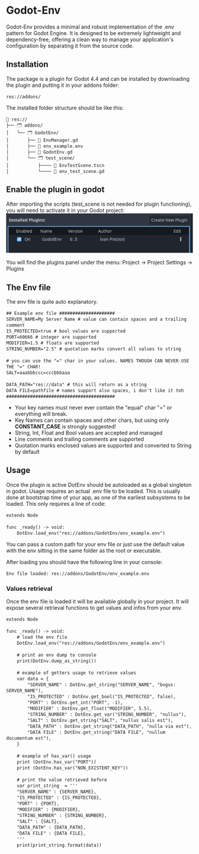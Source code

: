 

# Godot-Env
Godot-Env provides a minimal and robust implementation of the .env pattern for Godot Engine. It is designed to be extremely lightweight and dependency-free, offering a clean way to manage your application's configuration by separating it from the source code.

## Installation
The package is a plugin for Godot 4.4 and can be installed by downloading the plugin and putting it in your addons folder:

    res://addons/

The installed folder structure should be like this:

    📁 res:// 
    ├── 🗂️ addons/ 
    │   └── 🗂️ GodotEnv/ 
    │   	├── 📄 EnvManager.gd 
    │   	├── 📄 env_example.env 
    │   	├── 📄 GodotEnv.gd 
    │   	└── 🗂️ test_scene/ 
    │ 	    	├──── 📄 EnvTestScene.tscn 
    │       	└──── 📄 env_test_scene.gd

 ## Enable the plugin in godot
After importing the scripts (test_scene is not needed for plugin functioning), you will need to activate it in your Godot project:
![Godot Plugins Panel](plugins.png)

You will find the plugins panel under the menu: Project -> Project Settings -> Plugins

## The Env file
The env file is quite auto explanatory.

    ## Example env file #####################
    SERVER_NAME=My Server Name # value can contain spaces and a trailing comment
    IS_PROTECTED=true # bool values are supported
    PORT=60666 # integer are supported
    MODIFIER=1.5 # floats are supported
    STRING_NUMBER="2.5" # quotation marks convert all values to string
    
    # you can use the "=" char in your values. NAMES THOUGH CAN NEVER USE THE "=" CHAR! 
    SALT=aaabbbccc=cccbbbaaa 
    
    DATA_PATH="res://data" # this will return as a string
    DATA FILE=pathfile # names support also spaces, i don't like it toh
    #########################################

 - Your key names must never ever contain the "equal" char "=" or everything will break.
 - Key Names can contain spaces and other chars, but using only **CONSTANT_CASE** is strongly suggested!
 - String, Int, Float and Bool values are accepted and managed
 - Line comments and trailing comments are supported
 - Quotation marks enclosed values are supported and converted to String by default

## Usage
Once the plugin is active DotEnv should be autoloaded as a global singleton in godot.
Usage requires an actual .env file to be loaded. This is usually done at bootstrap time of your app, as one of the earliest subsystems to be loaded.
This only requires a line of code:

    extends Node
    
    func _ready() -> void:
    	DotEnv.load_env("res://addons/GodotEnv/env_example.env")
You can pass a custom path for your env file or just use the default value with the env sitting in the same folder as the root or executable.

After loading you should have the following line in your console:

    Env file loaded: res://addons/GodotEnv/env_example.env

### Values retrieval
Once the env file is loaded it will be available globally in your project. It will expose several retrieval functions to get values and infos from your env.

    extends Node
    
    func _ready() -> void:
	    # load the env file
    	DotEnv.load_env("res://addons/GodotEnv/env_example.env")
    	
    	# print an env dump to console
    	print(DotEnv.dump_as_string())
    	
    	# example of getters usage to retrieve values
    	var data = {
    		"SERVER_NAME" : DotEnv.get_string("SERVER_NAME", "bogus: SERVER_NAME"),
    		"IS_PROTECTED" : DotEnv.get_bool("IS_PROTECTED", false),
    		"PORT" : DotEnv.get_int("PORT", -1),
    		"MODIFIER" : DotEnv.get_float("MODIFIER", 5.5),
    		"STRING_NUMBER" : DotEnv.get_var("STRING_NUMBER", "nullus"),
    		"SALT" : DotEnv.get_string("SALT", "nullus salis est"),
    		"DATA_PATH" : DotEnv.get_string("DATA_PATH", "nulla via est"),
    		"DATA FILE" : DotEnv.get_string("DATA FILE", "nullum documentum est"),
    	}
    	
    	# example of has_var() usage
    	print (DotEnv.has_var("PORT"))
    	print (DotEnv.has_var("NON_EXISTENT_KEY"))
    	
    	# print the value retrieved before
    	var print_string  = '''
    	"SERVER_NAME" : {SERVER_NAME},
    	"IS_PROTECTED" : {IS_PROTECTED},
    	"PORT" : {PORT},
    	"MODIFIER" : {MODIFIER},
    	"STRING_NUMBER" : {STRING_NUMBER},
    	"SALT" : {SALT},
    	"DATA_PATH" : {DATA_PATH},
    	"DATA FILE" : {DATA FILE},
    	'''
    	print(print_string.format(data))
